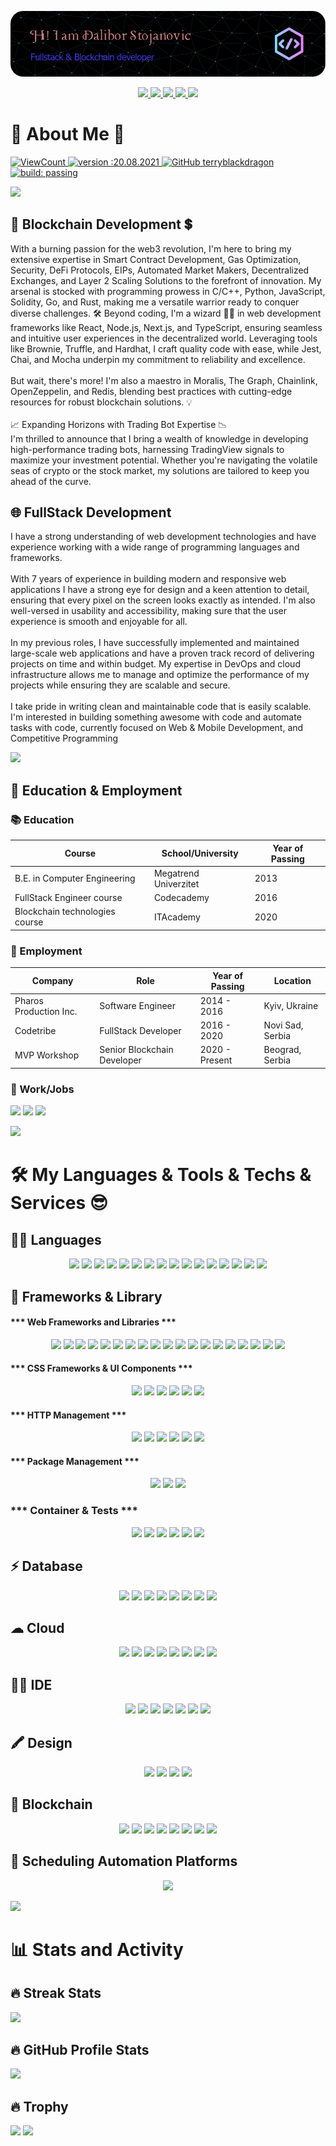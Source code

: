[![bg][banner]][website]

<p align="center">
  <a href="https://t.me/terry_black_dragon" alt="LinkedIn">
    <img src="https://img.shields.io/badge/-Telegram-blue?style=flat-square&logo=telegram" />
  </a>
  <a href="https://hackerrank.com/milblue789" alt="HackerRank">
    <img src="https://img.shields.io/badge/-HackerRank-3a424f?style=flat-square&logo=hackerrank" />
  </a>
  <a href="https://stackoverflow.com/users/24909915/dalibor-stojanovic" alt="StackOverflow">
    <img src="https://img.shields.io/badge/-StackOverflow-FE7A16?style=flat-square&logo=stack-overflow&logoColor=white" />
  </a>
  <a href="mailto:milblue789@gmail.com">
    <img src="https://img.shields.io/badge/Gmail-D14836?style=flat&logo=gmail&logoColor=white" />
  </a>
  <a href="https://www.reddit.com/user/DaliborStojanovic/">
    <img src="https://img.shields.io/badge/Reddit-FF4500?style=flat&logo=reddit&logoColor=white"/>
  </a>
</p>

# 💫 About Me 🌟

<p>
  <a href="#">
    <img alt="ViewCount" src="https://views.whatilearened.today/views/github/terryblackdragon/views.svg">
  </a>
  <a href="#">
    <img alt="version :20.08.2021" src="https://img.shields.io/badge/version-20.08.2021-informational">
  </a>
  <a href="#">
    <img alt="GitHub terryblackdragon" src="https://img.shields.io/github/followers/terryblackdragon?label=follow&style=social">
  </a>
  <a href="#">
    <img alt="build: passing" src="https://img.shields.io/badge/build-passing-success">
  </a>
</p>

<img src="https://user-images.githubusercontent.com/73097560/115834477-dbab4500-a447-11eb-908a-139a6edaec5c.gif">

## 🔗 Blockchain Development 💲

With a burning passion for the web3 revolution, I'm here to bring my extensive expertise in Smart Contract Development, Gas Optimization, Security, DeFi Protocols, EIPs, Automated Market Makers, Decentralized Exchanges, and Layer 2 Scaling Solutions to the forefront of innovation. My arsenal is stocked with programming prowess in C/C++, Python, JavaScript, Solidity, Go, and Rust, making me a versatile warrior ready to conquer diverse challenges. 🛠️
Beyond coding, I'm a wizard 🧙‍♂️ in web development frameworks like React, Node.js, Next.js, and TypeScript, ensuring seamless and intuitive user experiences in the decentralized world. Leveraging tools like Brownie, Truffle, and Hardhat, I craft quality code with ease, while Jest, Chai, and Mocha underpin my commitment to reliability and excellence.<br /><br />
But wait, there's more! I'm also a maestro in Moralis, The Graph, Chainlink, OpenZeppelin, and Redis, blending best practices with cutting-edge resources for robust blockchain solutions. 💡<br /><br />
📈 Expanding Horizons with Trading Bot Expertise 📉<br />
I'm thrilled to announce that I bring a wealth of knowledge in developing high-performance trading bots, harnessing TradingView signals to maximize your investment potential. Whether you're navigating the volatile seas of crypto or the stock market, my solutions are tailored to keep you ahead of the curve. 

## 🌐 FullStack Development

I have a strong understanding of web development technologies and have experience working with a wide range of programming languages and frameworks.<br /><br />
With 7 years of experience in building modern and responsive web applications I have a strong eye for design and a keen attention to detail, ensuring that every pixel on the screen looks exactly as intended. I'm also well-versed in usability and accessibility, making sure that the user experience is smooth and enjoyable for all.<br /><br />
In my previous roles, I have successfully implemented and maintained large-scale web applications and have a proven track record of delivering projects on time and within budget. My expertise in DevOps and cloud infrastructure allows me to manage and optimize the performance of my projects while ensuring they are scalable and secure.<br /><br />
I take pride in writing clean and maintainable code that is easily scalable.
I'm interested in building something awesome with code and automate tasks with code, currently focused on Web & Mobile Development, and Competitive Programming

<img src="https://user-images.githubusercontent.com/73097560/115834477-dbab4500-a447-11eb-908a-139a6edaec5c.gif">

## 🎑 Education & Employment

### 📚 Education

| Course                         | School/University     | Year of Passing |
| ------------------------------ | --------------------- | --------------- |
| B.E. in Computer Engineering   | Megatrend Univerzitet | 2013            |
| FullStack Engineer course      | Codecademy            | 2016            |
| Blockchain technologies course | ITAcademy             | 2020            |

### 🏧 Employment

| Company                | Role                        | Year of Passing | Location         |
| ---------------------- | --------------------------- | --------------- | ---------------- |
| Pharos Production Inc. | Software Engineer           | 2014 - 2016     | Kyiv, Ukraine    |
| Codetribe              | FullStack Developer         | 2016 - 2020     | Novi Sad, Serbia |
| MVP Workshop           | Senior Blockchain Developer | 2020 - Present  | Beograd, Serbia  |

### 🥅 Work/Jobs

<p>
  <img src="https://img.shields.io/badge/UpWork-6FDA44?style=flat&logo=Upwork&logoColor=white" />
  <img src="https://img.shields.io/badge/fiverr-1DBF73?style=flat&logo=fiverr&logoColor=white" />
  <img src="https://img.shields.io/badge/Freelancer-29B2FE?style=flat&logo=Freelancer&logoColor=white" />
</p>
  
<img src="https://user-images.githubusercontent.com/73097560/115834477-dbab4500-a447-11eb-908a-139a6edaec5c.gif">

# 🛠️ My Languages & Tools & Techs & Services 😎

## 👩‍💻 Languages
<p  align="center">
  <img src="https://img.shields.io/badge/Solidity-e6e6e6?style=flat&logo=solidity&logoColor=black" />
  <img src="https://img.shields.io/badge/Rust-black?style=flat&logo=rust&logoColor=#E57324" />
  <img src="https://img.shields.io/badge/JavaScript-323330?style=flat&logo=javascript&logoColor=F7DF1E" />
  <img src="https://img.shields.io/badge/TypeScript-007ACC?style=flat&logo=typescript&logoColor=white" />
  <img src="https://img.shields.io/badge/HTML5-E34F26?style=flat&logo=html5&logoColor=white" />
  <img src="https://img.shields.io/badge/CSS3-1572B6?style=flat&logo=css3&logoColor=white" />
  <img src="https://img.shields.io/badge/Python-FFD43B?style=flat&logo=python&logoColor=blue" />
  <img src="https://img.shields.io/badge/Go-00ADD8?style=flat&logo=go&logoColor=white" />
  <img src="https://img.shields.io/badge/PHP-777BB4?style=flat&logo=php&logoColor=white" />
  <img src="https://img.shields.io/badge/C-00599C?style=flat&logo=c&logoColor=white" />
  <img src="https://img.shields.io/badge/C%23-239120?style=flat&logo=csharp&logoColor=white" />
  <img src="https://img.shields.io/badge/C%2B%2B-00599C?style=flat&logo=c%2B%2B&logoColor=white" />
  <img src="https://img.shields.io/badge/json-5E5C5C?style=flat&logo=json&logoColor=white" />
  <img src="https://img.shields.io/badge/Numpy-777BB4?style=flat&logo=numpy&logoColor=white" />
  <img src="https://img.shields.io/badge/Ruby-CC342D?style=flat&logo=ruby&logoColor=white" />
  <img src="https://img.shields.io/badge/Perl-39457E?style=flat&logo=perl&logoColor=white" />
</p>

## 🚀 Frameworks & Library

#### *** Web Frameworks and Libraries ***
<p  align="center">
  <img src="https://img.shields.io/badge/web3%20js-F16822?style=flat&logo=web3.js&logoColor=white" />
  <img src="https://img.shields.io/badge/React-20232A?style=flat&logo=react&logoColor=61DAFB" />
  <img src="https://img.shields.io/badge/Angular-DD0031?style=flat&logo=angular&logoColor=white" />
  <img src="https://img.shields.io/badge/Vue%20js-35495E?style=flat&logo=vuedotjs&logoColor=4FC08D" />
  <img src="https://img.shields.io/badge/nestjs-E0234E?style=flat&logo=nestjs&logoColor=white" />
  <img src="https://img.shields.io/badge/next%20js-000000?style=flat&logo=nextdotjs&logoColor=white" />
  <img src="https://img.shields.io/badge/Svelte-4A4A55?style=flat&logo=svelte&logoColor=FF3E00" />
  <img src="https://img.shields.io/badge/SvelteKit-FF3E00?style=flat&logo=Svelte&logoColor=white" />
  <img src="https://img.shields.io/badge/Express%20js-000000?style=flat&logo=express&logoColor=white" />
  <img src="https://img.shields.io/badge/Node%20js-339933?style=flat&logo=nodedotjs&logoColor=white" />
  <img src="https://img.shields.io/badge/.NET-512BD4?style=flat&logo=dotnet&logoColor=white" />
  <img src="https://img.shields.io/badge/Laravel-FF2D20?style=flat&logo=laravel&logoColor=white" />
  <img src="https://img.shields.io/badge/Ruby_on_Rails-CC0000?style=flat&logo=ruby-on-rails&logoColor=white" />
  <img src="https://img.shields.io/badge/Django-092E20?style=flat&logo=django&logoColor=green" />
  <img src="https://img.shields.io/badge/firebase-ffca28?style=flat&logo=firebase&logoColor=black" />
  <img src="https://img.shields.io/badge/Flask-000000?style=flat&logo=flask&logoColor=white" />
  <img src="https://img.shields.io/badge/Redux-593D88?style=flat&logo=redux&logoColor=white" />
  <img src="https://img.shields.io/badge/shopify-8DB543?style=flat&logo=Shopify&logoColor=white" />
  <img src="https://img.shields.io/badge/Wordpress-21759B?style=for-the-badge&logo=wordpress&logoColor=white" />
</p>

#### *** CSS Frameworks & UI Components ***
<p  align="center">
  <img src="https://img.shields.io/badge/Material%20UI-007FFF?style=flat&logo=mui&logoColor=white" />
  <img src="https://img.shields.io/badge/Tailwind_CSS-38B2AC?style=flat&logo=tailwind-css&logoColor=white" />
  <img src="https://img.shields.io/badge/postcss-DD3A0A?style=flat&logo=postcss&logoColor=white" />
  <img src="https://img.shields.io/badge/Bootstrap-563D7C?style=flat&logo=bootstrap&logoColor=white" />
  <img src="https://img.shields.io/badge/Ant%20Design-1890FF?style=flat&logo=antdesign&logoColor=white" />
  <img src="ttps://img.shields.io/badge/Sass-CC6699?style=flat&logo=sass&logoColor=white" />
</p>

#### *** HTTP Management ***
<p  align="center">
  <img src="https://img.shields.io/badge/Nginx-009639?style=flat&logo=nginx&logoColor=white" />
  <img src="https://img.shields.io/badge/Apache-D22128?style=flat&logo=Apache&logoColor=white" />
  <img src="https://img.shields.io/badge/Xampp-F37623?style=flat&logo=xampp&logoColor=white" />
  <img src="https://img.shields.io/badge/axios-671ddf?&style=flat&logo=axios&logoColor=white" />
  <img src="https://img.shields.io/badge/GraphQl-E10098?style=flat&logo=graphql&logoColor=white" />
  <img src="https://img.shields.io/badge/fastapi-109989?style=flat&logo=FASTAPI&logoColor=white" />
</p>

#### *** Package Management ***
<p  align="center">
  <img src="https://img.shields.io/badge/npm-CB3837?style=flat&logo=npm&logoColor=white" />
  <img src="https://img.shields.io/badge/pnpm-yellow?style=flat&logo=pnpm&logoColor=white" />
  <img src="https://img.shields.io/badge/Yarn-2C8EBB?style=flat&logo=yarn&logoColor=white" />
</p>

### *** Container & Tests ***
<p align="center">
  <img src="https://img.shields.io/badge/Docker-2CA5E0?style=flat&logo=docker&logoColor=white" />
  <img src="https://img.shields.io/badge/kubernetes-326ce5.svg?&style=flat&logo=kubernetes&logoColor=white" />
  <img src="https://img.shields.io/badge/Selenium-43B02A?style=flat&logo=Selenium&logoColor=white" />
  <img src="https://img.shields.io/badge/JWT-000000?style=flat&logo=JSON%20web%20tokens&logoColor=white" />
  <img src="https://img.shields.io/badge/Jest-C21325?style=flat&logo=jest&logoColor=white" />
  <img src="https://img.shields.io/badge/Mocha-8D6748?style=flat&logo=Mocha&logoColor=white" />
</p>

## ⚡ Database

<p align="center">
  <img src="https://img.shields.io/badge/MongoDB-4EA94B?style=flat&logo=mongodb&logoColor=white" />
  <img src="https://img.shields.io/badge/MySQL-005C84?style=flat&logo=mysql&logoColor=white" />
  <img src="https://img.shields.io/badge/PostgreSQL-316192?style=flat&logo=postgresql&logoColor=white" />
  <img src="https://img.shields.io/badge/redis-%23DD0031.svg?&style=flat&logo=redis&logoColor=white" />
  <img src="https://img.shields.io/badge/Neo4j-018bff?style=flat&logo=neo4j&logoColor=white" />
  <img src="https://img.shields.io/badge/Sqlite-003B57?style=flat&logo=sqlite&logoColor=white" />
  <img src="https://img.shields.io/badge/MariaDB-003545?style=flat&logo=mariadb&logoColor=white" />
  <img src="https://img.shields.io/badge/Oracle-F80000?style=flat&logo=Oracle&logoColor=white" />
</p>

## ☁ Cloud

<p align="center">
  <img src="https://img.shields.io/badge/Vercel-000000?style=flat&logo=vercel&logoColor=white" />
  <img src="https://img.shields.io/badge/Amazon_AWS-FF9900?style=flat&logo=amazonaws&logoColor=white" />
  <img src="https://img.shields.io/badge/Azure_DevOps-0078D7?style=flat&logo=azure-devops&logoColor=white" />
  <img src="https://img.shields.io/badge/circleci-343434?style=flat&logo=circleci&logoColor=white" />
  <img src="https://img.shields.io/badge/Digital_Ocean-0080FF?style=flat&logo=DigitalOcean&logoColor=white" />
  <img src="https://img.shields.io/badge/Terraform-7B42BC?style=flat&logo=terraform&logoColor=white" />
  <img src="https://img.shields.io/badge/Nextcloud-0082C9?style=flat&logo=Nextcloud&logoColor=white" />
  <img src="https://img.shields.io/badge/Heroku-430098?style=flat&logo=heroku&logoColor=white" />
</p>

## 👩‍💻 IDE

<p align="center">
  <img src="https://img.shields.io/badge/Visual_Studio-5C2D91?style=flat&logo=visual%20studio&logoColor=white" />
  <img src="https://img.shields.io/badge/Visual_Studio_Code-0078D4?style=flat&logo=visual%20studio%20code&logoColor=white" />
  <img src="https://img.shields.io/badge/VIM-%2311AB00.svg?&style=flat&logo=vim&logoColor=white" />
  <img src="https://img.shields.io/badge/sublime_text-%23575757.svg?&style=flat&logo=sublime-text&logoColor=important" />
  <img src="https://img.shields.io/badge/PyCharm-000000.svg?&style=flat&logo=PyCharm&logoColor=white" />
  <img src="https://img.shields.io/badge/Atom-66595C?style=flat&logo=Atom&logoColor=white" />
  <img src="https://img.shields.io/badge/Xcode-007ACC?style=flat&logo=Xcode&logoColor=white" />
</p>

## 🖍 Design

<p align="center">
  <img src="https://img.shields.io/badge/Figma-F24E1E?style=flat&logo=figma&logoColor=white" />
  <img src="https://img.shields.io/badge/Adobe%20Photoshop-31A8FF?style=flat&logo=Adobe%20Photoshop&logoColor=black" />
  <img src="https://img.shields.io/badge/gimp-5C5543?style=flat&logo=gimp&logoColor=white" />
  <img src="  https://img.shields.io/badge/Proto.io-161637?style=flat&logo=proto.io&logoColor=00e5ff" />
</p>

## 🔗 Blockchain

<p align="center">
  <img src="https://img.shields.io/badge/Bitcoin-000000?style=flat&logo=bitcoin&logoColor=white" />
  <img src="https://img.shields.io/badge/Ethereum-3C3C3D?style=flat&logo=Ethereum&logoColor=white" />
  <img src="https://img.shields.io/badge/Binance-FCD535?style=flat&logo=binance&logoColor=000" />
  <img src="https://img.shields.io/badge/polkadot-E6007A?style=flat&logo=polkadot&logoColor=000" />
  <img src="https://img.shields.io/badge/chainlink-375BD2?style=flat&logo=chainlink&logoColor=white" />
  <img src="https://img.shields.io/badge/dogecoin-C2A633?style=flat&logo=dogecoin&logoColor=white" />
  <img src="https://img.shields.io/badge/tether-168363?style=flat&logo=tether&logoColor=white" /> 
  <img src="https://img.shields.io/badge/OpenZeppelin-4E5EE4?logo=OpenZeppelin&logoColor=fff&style=flat" />
</p>

## 📅 Scheduling Automation Platforms

<p align="center">
  <img src="https://img.shields.io/badge/Calendly-006BFF?style=flat&logo=calendly&logoColor=white" />
</p>
  

<img src="https://user-images.githubusercontent.com/73097560/115834477-dbab4500-a447-11eb-908a-139a6edaec5c.gif">

# 📊 Stats and Activity

## 🔥 Streak Stats

<img src="https://github-readme-streak-stats.herokuapp.com/?user=terryblackdragon&theme=holi-theme">

## 🔥 GitHub Profile Stats

<img src="https://github-readme-stats.vercel.app/api?username=terryblackdragon&count_private=true&show_icons=true&theme=github_dark">

## 🔥 Trophy

<img src="https://github-profile-trophy.vercel.app/?username=terryblackdragon&theme=dracula&no-frame=true&margin-w=15&margin-h=15">

<img src="https://user-images.githubusercontent.com/73097560/115834477-dbab4500-a447-11eb-908a-139a6edaec5c.gif">

[banner]: https://raw.githubusercontent.com/terryblackdragon/terryblackdragon/master/asset/github-header-image.png
[website]: https://terryblackdragon.me
